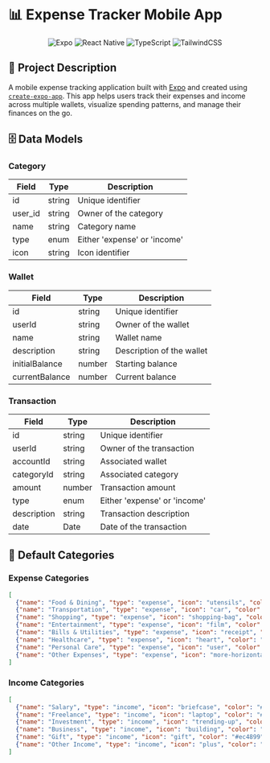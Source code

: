 # 📊 Expense Tracker Mobile App

<div align="center">
  
![Expo](https://img.shields.io/badge/Expo-000020?style=for-the-badge&logo=expo&logoColor=white)
![React Native](https://img.shields.io/badge/React_Native-20232A?style=for-the-badge&logo=react&logoColor=61DAFB)
![TypeScript](https://img.shields.io/badge/TypeScript-007ACC?style=for-the-badge&logo=typescript&logoColor=white)
![TailwindCSS](https://img.shields.io/badge/Tailwind_CSS-38B2AC?style=for-the-badge&logo=tailwind-css&logoColor=white)

</div>

## 📝 Project Description

A mobile expense tracking application built with [Expo](https://expo.dev) and created using [`create-expo-app`](https://www.npmjs.com/package/create-expo-app). This app helps users track their expenses and income across multiple wallets, visualize spending patterns, and manage their finances on the go.

## 🗄️ Data Models

### Category
| Field | Type | Description |
|-------|------|-------------|
| id | string | Unique identifier |
| user_id | string | Owner of the category |
| name | string | Category name |
| type | enum | Either 'expense' or 'income' |
| icon | string | Icon identifier |

### Wallet
| Field | Type | Description |
|-------|------|-------------|
| id | string | Unique identifier |
| userId | string | Owner of the wallet |
| name | string | Wallet name |
| description | string | Description of the wallet |
| initialBalance | number | Starting balance |
| currentBalance | number | Current balance |

### Transaction
| Field | Type | Description |
|-------|------|-------------|
| id | string | Unique identifier |
| userId | string | Owner of the transaction |
| accountId | string | Associated wallet |
| categoryId | string | Associated category |
| amount | number | Transaction amount |
| type | enum | Either 'expense' or 'income' |
| description | string | Transaction description |
| date | Date | Date of the transaction |

## 🎨 Default Categories

### Expense Categories
```json
[
  {"name": "Food & Dining", "type": "expense", "icon": "utensils", "color": "#f59e0b", "isDefault": true},
  {"name": "Transportation", "type": "expense", "icon": "car", "color": "#3b82f6", "isDefault": true},
  {"name": "Shopping", "type": "expense", "icon": "shopping-bag", "color": "#ec4899", "isDefault": true},
  {"name": "Entertainment", "type": "expense", "icon": "film", "color": "#8b5cf6", "isDefault": true},
  {"name": "Bills & Utilities", "type": "expense", "icon": "receipt", "color": "#ef4444", "isDefault": true},
  {"name": "Healthcare", "type": "expense", "icon": "heart", "color": "#10b981", "isDefault": true},
  {"name": "Personal Care", "type": "expense", "icon": "user", "color": "#84cc16", "isDefault": true},
  {"name": "Other Expenses", "type": "expense", "icon": "more-horizontal", "color": "#94a3b8", "isDefault": true}
]
```

### Income Categories
```json
[
  {"name": "Salary", "type": "income", "icon": "briefcase", "color": "#10b981", "isDefault": true},
  {"name": "Freelance", "type": "income", "icon": "laptop", "color": "#3b82f6", "isDefault": true},
  {"name": "Investment", "type": "income", "icon": "trending-up", "color": "#8b5cf6", "isDefault": true},
  {"name": "Business", "type": "income", "icon": "building", "color": "#f59e0b", "isDefault": true},
  {"name": "Gift", "type": "income", "icon": "gift", "color": "#ec4899", "isDefault": true},
  {"name": "Other Income", "type": "income", "icon": "plus", "color": "#6b7280", "isDefault": true}
]
```